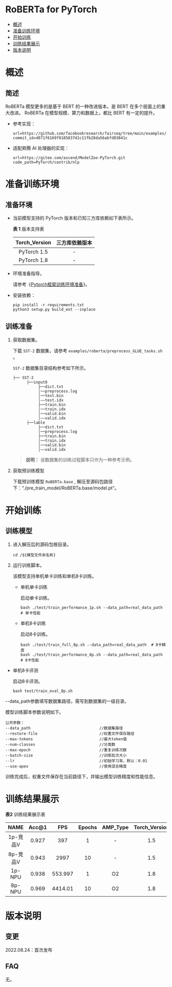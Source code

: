 # RoBERTa for PyTorch

-   [概述](概述.md)
-   [准备训练环境](准备训练环境.md)
-   [开始训练](开始训练.md)
-   [训练结果展示](训练结果展示.md)
-   [版本说明](版本说明.md)



# 概述

## 简述

RoBERTa 模型更多的是基于 BERT 的一种改进版本。是 BERT 在多个层面上的重大改进。
RoBERTa 在模型规模、算力和数据上，都比 BERT 有一定的提升。

- 参考实现：

  ```
  url=https://github.com/facebookresearch/fairseq/tree/main/examples/roberta 
  commit_id=d871f6169f8185837d1c11fb28da56abfd83841c
  ```

- 适配昇腾 AI 处理器的实现：

  ```
  url=https://gitee.com/ascend/ModelZoo-PyTorch.git
  code_path=PyTorch/contrib/nlp
  ```


# 准备训练环境

## 准备环境

- 当前模型支持的 PyTorch 版本和已知三方库依赖如下表所示。

  **表 1**  版本支持表

  | Torch_Version      | 三方库依赖版本                                 |
  | :--------: | :----------------------------------------------------------: |
  | PyTorch 1.5 | - |
  | PyTorch 1.8 | - |

- 环境准备指导。

  请参考《[Pytorch框架训练环境准备](https://www.hiascend.com/document/detail/zh/ModelZoo/pytorchframework/ptes)》。
  
- 安装依赖：

  ```
  pip install -r requirements.txt
  python3 setup.py build_ext --inplace
  ```


## 训练准备

1. 获取数据集。

   下载 `SST-2` 数据集，请参考 `examples/roberta/preprocess_GLUE_tasks.sh` 。

   `SST-2` 数据集目录结构参考如下所示。

   ```
   ├── SST-2
         ├──input0
              ├──dict.txt
              │──preprocess.log
              │──test.bin
              │——test.idx   
              ├──train.bin
              │──train.idx
              │──valid.bin
              │——valid.idx                    
         ├──lable
              ├──dict.txt
              │──preprocess.log 
              ├──train.bin
              │──train.idx
              │──valid.bin
              │——valid.idx              
   ```
   > **说明：** 
   >该数据集的训练过程脚本只作为一种参考示例。

2. 获取预训练模型

    下载预训练模型 `RoBERTa.base` , 解压至源码包路径下：“./pre_train_model/RoBERTa.base/model.pt”。


# 开始训练

## 训练模型

1. 进入解压后的源码包根目录。

   ```
   cd /${模型文件夹名称} 
   ```

2. 运行训练脚本。

   该模型支持单机单卡训练和单机8卡训练。

   - 单机单卡训练

     启动单卡训练。

     ```
     bash ./test/train_performance_1p.sh --data_path=real_data_path  # 单卡性能
     ```

   - 单机8卡训练

     启动8卡训练。

     ```
     bash ./test/train_full_8p.sh --data_path=real_data_path  # 8卡精度
     bash ./test/train_performance_8p.sh --data_path=real_data_path # 8卡性能 
     ```

  - 单机8卡评测

     启动8卡评测。

     ```
     bash test/train_eval_8p.sh
     ```

   --data_path参数填写数据集路径，需写到数据集的一级目录。

   模型训练脚本参数说明如下。

   ```
   公共参数：
   --data_path                              //数据集路径
   --restore-file                           //权重文件保存路径
   --max-tokens                             //最大token值
   --num-classes                            //分类数      
   --max-epoch                              //重复训练次数
   --batch-size                             //训练批次大小
   --lr                                     //初始学习率，默认：0.01
   --use-apex                               //使用混合精度
   ```
   
   训练完成后，权重文件保存在当前路径下，并输出模型训练精度和性能信息。



# 训练结果展示

**表2**  训练结果展示表

| NAME    | Acc@1 |  FPS | Epochs | AMP_Type | Torch_Version |
| :-----: | :---: | :--: | :----: | :----: | :----: |
| 1p-竞品V | 0.927     |  397 |   1   | - | 1.5 |
| 8p-竞品V | 0.943 | 2997 | 10    | - | 1.5 |
| 1p-NPU  | 0.938     |  553.997 | 1     | O2 | 1.8 |
| 8p-NPU  | 0.969 | 4414.01 | 10    | O2 | 1.8 |



# 版本说明

## 变更

2022.08.24：首次发布



## FAQ

无。











